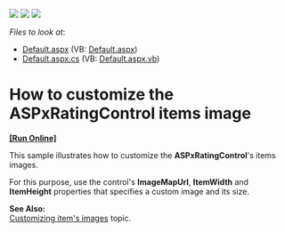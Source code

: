 <!-- default badges list -->
![](https://img.shields.io/endpoint?url=https://codecentral.devexpress.com/api/v1/VersionRange/128564078/13.1.4%2B)
[![](https://img.shields.io/badge/Open_in_DevExpress_Support_Center-FF7200?style=flat-square&logo=DevExpress&logoColor=white)](https://supportcenter.devexpress.com/ticket/details/E1611)
[![](https://img.shields.io/badge/📖_How_to_use_DevExpress_Examples-e9f6fc?style=flat-square)](https://docs.devexpress.com/GeneralInformation/403183)
<!-- default badges end -->
<!-- default file list -->
*Files to look at*:

* [Default.aspx](./CS/WebSite/Default.aspx) (VB: [Default.aspx](./VB/WebSite/Default.aspx))
* [Default.aspx.cs](./CS/WebSite/Default.aspx.cs) (VB: [Default.aspx.vb](./VB/WebSite/Default.aspx.vb))
<!-- default file list end -->
# How to customize the ASPxRatingControl items image
<!-- run online -->
**[[Run Online]](https://codecentral.devexpress.com/e1611/)**
<!-- run online end -->


<p>This sample illustrates how to customize the <strong>ASPxRatingControl</strong>'s items images.</p><p>For this purpose, use the control's <strong>ImageMapUrl</strong>, <strong>ItemWidth</strong> and <strong>ItemHeight</strong> properties that specifies a custom image and its size.</p><p><strong>See Also:</strong><br />
<a href="http://documentation.devexpress.com/#AspNet/CustomDocument6618">Customizing item's images</a> topic.</p>

<br/>


